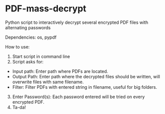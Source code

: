 # PDF-mass-decrypt
Python script to interactively decrypt several encrypted PDF files with alternating passwords

Dependencies: os, pypdf

How to use:
1. Start script in command line
2. Script asks for:
  - Input path: Enter path where PDFs are located.
  - Output Path: Enter path where the decrypted files should be written, will overwrite files with same filename.
  - Filter: Filter PDFs with entered string in filename, useful for big folders.
3. Enter Password(s): Each password entered will be tried on every encrypted PDF.
4. Ta-da!
